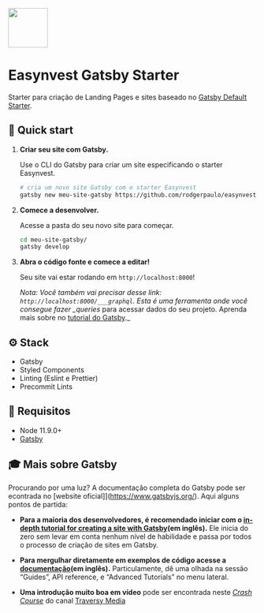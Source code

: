 <img width="80" src="https://bootstrap-dev.easynvest.com.br/src/img/favicon.png" />

# Easynvest Gatsby Starter

Starter para criação de Landing Pages e sites baseado no [Gatsby Default Starter](https://www.gatsbyjs.org/starters/gatsbyjs/gatsby-starter-default/).

## 🚀 Quick start

1.  **Criar seu site com Gatsby.**

    Use o CLI do Gatsby para criar um site especificando o starter Easynvest.

    ```sh
    # cria um novo site Gatsby com o starter Easynvest
    gatsby new meu-site-gatsby https://github.com/rodgerpaulo/easynvest-gatsby-starter
    ```

1.  **Comece a desenvolver.**

    Acesse a pasta do seu novo site para começar.

    ```sh
    cd meu-site-gatsby/
    gatsby develop
    ```

1.  **Abra o código fonte e comece a editar!**

    Seu site vai estar rodando em `http://localhost:8000`!

    _Nota: Você também vai precisar desse link: _`http://localhost:8000/___graphql`_.
    Esta é uma ferramenta onde você consegue fazer \_queries_ para acessar dados do seu projeto. Aprenda mais sobre no [tutorial do Gatsby](https://www.gatsbyjs.org/tutorial/part-five/#introducing-graphiql).\_

## ⚙️ Stack

- Gatsby
- Styled Components
- Linting (Eslint e Prettier)
- Precommit Lints

## 🚓 Requisitos

- Node 11.9.0+
- [Gatsby](https://www.gatsbyjs.org/tutorial/part-zero/#using-the-gatsby-cli)

## 🎓 Mais sobre Gatsby

Procurando por uma luz? A documentação completa do Gatsby pode ser econtrada no [website oficial]](https://www.gatsbyjs.org/). Aqui alguns pontos de partida:

- **Para a maioria dos desenvolvedores, é recomendado iniciar com o [in-depth tutorial for creating a site with Gatsby](https://www.gatsbyjs.org/tutorial/)(em inglês).** Ele inicia do zero sem levar em conta nenhum nível de habilidade e passa por todos o processo de criação de sites em Gatsby.

- **Para mergulhar diretamente em exemplos de código acesse a [documentação](https://www.gatsbyjs.org/docs/)(em inglês).** Particulamente, dê uma olhada na sessão “Guides”, API reference, e “Advanced Tutorials” no menu lateral.

- **Uma introdução muito boa em vídeo** pode ser encontrada neste [_Crash Course_](https://www.youtube.com/watch?v=6YhqQ2ZW1sc) do canal [Traversy Media](https://www.youtube.com/user/TechGuyWeb)
